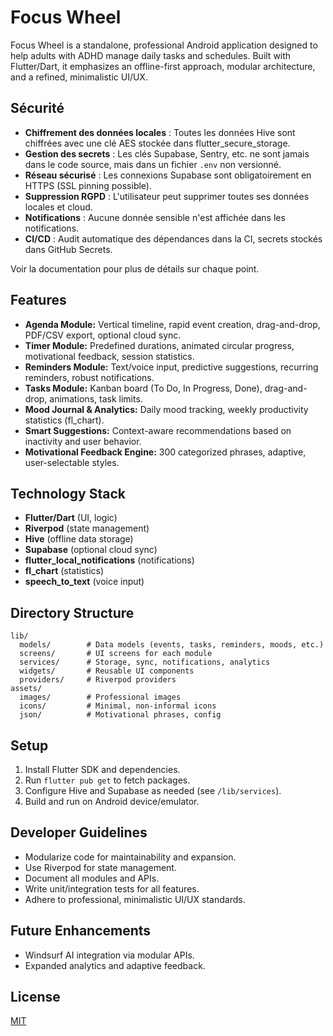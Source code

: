 # Focus Wheel

Focus Wheel is a standalone, professional Android application designed to help adults with ADHD manage daily tasks and schedules. Built with Flutter/Dart, it emphasizes an offline-first approach, modular architecture, and a refined, minimalistic UI/UX.

## Sécurité

- **Chiffrement des données locales** : Toutes les données Hive sont chiffrées avec une clé AES stockée dans flutter_secure_storage.
- **Gestion des secrets** : Les clés Supabase, Sentry, etc. ne sont jamais dans le code source, mais dans un fichier `.env` non versionné.
- **Réseau sécurisé** : Les connexions Supabase sont obligatoirement en HTTPS (SSL pinning possible).
- **Suppression RGPD** : L'utilisateur peut supprimer toutes ses données locales et cloud.
- **Notifications** : Aucune donnée sensible n'est affichée dans les notifications.
- **CI/CD** : Audit automatique des dépendances dans la CI, secrets stockés dans GitHub Secrets.

Voir la documentation pour plus de détails sur chaque point.

## Features
- **Agenda Module:** Vertical timeline, rapid event creation, drag-and-drop, PDF/CSV export, optional cloud sync.
- **Timer Module:** Predefined durations, animated circular progress, motivational feedback, session statistics.
- **Reminders Module:** Text/voice input, predictive suggestions, recurring reminders, robust notifications.
- **Tasks Module:** Kanban board (To Do, In Progress, Done), drag-and-drop, animations, task limits.
- **Mood Journal & Analytics:** Daily mood tracking, weekly productivity statistics (fl_chart).
- **Smart Suggestions:** Context-aware recommendations based on inactivity and user behavior.
- **Motivational Feedback Engine:** 300 categorized phrases, adaptive, user-selectable styles.

## Technology Stack
- **Flutter/Dart** (UI, logic)
- **Riverpod** (state management)
- **Hive** (offline data storage)
- **Supabase** (optional cloud sync)
- **flutter_local_notifications** (notifications)
- **fl_chart** (statistics)
- **speech_to_text** (voice input)

## Directory Structure
```
lib/
  models/        # Data models (events, tasks, reminders, moods, etc.)
  screens/       # UI screens for each module
  services/      # Storage, sync, notifications, analytics
  widgets/       # Reusable UI components
  providers/     # Riverpod providers
assets/
  images/        # Professional images
  icons/         # Minimal, non-informal icons
  json/          # Motivational phrases, config
```

## Setup
1. Install Flutter SDK and dependencies.
2. Run `flutter pub get` to fetch packages.
3. Configure Hive and Supabase as needed (see `/lib/services`).
4. Build and run on Android device/emulator.

## Developer Guidelines
- Modularize code for maintainability and expansion.
- Use Riverpod for state management.
- Document all modules and APIs.
- Write unit/integration tests for all features.
- Adhere to professional, minimalistic UI/UX standards.

## Future Enhancements
- Windsurf AI integration via modular APIs.
- Expanded analytics and adaptive feedback.

## License
[MIT](LICENSE)
